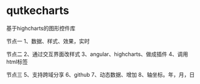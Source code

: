 # qutkecharts
基于highcharts的图形控件库

节点一
1、数据、样式、效果，实时

节点二
2、通过交互界面改样式
3、angular、highcharts、做成插件
4、调用html标签

节点三
5、支持跨域分享
6、github
7、动态数据、增加
8、轴坐标。年，月，日
